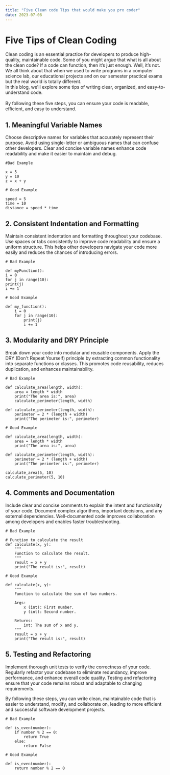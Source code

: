```yaml
---
title: "Five Clean code Tips that would make you pro coder"
date: 2023-07-08
---
```



# Five Tips of Clean Coding

Clean coding is an essential practice for developers to produce high-quality, maintainable code. Some of you might argue that what is all about the clean code? If a code can function, then it’s just enough. Well, it’s not. We all think about that when we used to write programs in a computer science lab, our educational projects and on our semester practical exams but the real world is totally different. <br/>
In this blog, we'll explore some tips of writing clear, organized, and easy-to-understand code. <br/>  <br/>
By following these five steps, you can ensure your code is readable, efficient, and easy to understand.


## 1. Meaningful Variable Names

Choose descriptive names for variables that accurately represent their purpose. Avoid using single-letter or ambiguous names that can confuse other developers. Clear and concise variable names enhance code readability and make it easier to maintain and debug.

```
#Bad Example

x = 5
y = 10
z = x + y

```
```
# Good Example

speed = 5
time = 10
distance = speed * time
```

## 2. Consistent Indentation and Formatting

Maintain consistent indentation and formatting throughout your codebase. Use spaces or tabs consistently to improve code readability and ensure a uniform structure. This helps other developers navigate your code more easily and reduces the chances of introducing errors.

```
# Bad Example

def myFunction():
i = 0
for j in range(10):
print(j)
i += 1

```

```
# Good Example

def my_function():
    i = 0
    for j in range(10):
        print(j)
        i += 1

```

## 3. Modularity and DRY Principle

Break down your code into modular and reusable components. Apply the DRY (Don't Repeat Yourself) principle by extracting common functionality into separate functions or classes. This promotes code reusability, reduces duplication, and enhances maintainability.

```
# Bad Example

def calculate_area(length, width):
    area = length * width
    print("The area is:", area)
    calculate_perimeter(length, width)

def calculate_perimeter(length, width):
    perimeter = 2 * (length + width)
    print("The perimeter is:", perimeter)

```
```
# Good Example

def calculate_area(length, width):
    area = length * width
    print("The area is:", area)

def calculate_perimeter(length, width):
    perimeter = 2 * (length + width)
    print("The perimeter is:", perimeter)

calculate_area(5, 10)
calculate_perimeter(5, 10)

```

## 4. Comments and Documentation

Include clear and concise comments to explain the intent and functionality of your code. Document complex algorithms, important decisions, and any external dependencies. Well-documented code improves collaboration among developers and enables faster troubleshooting.

```
# Bad Example

# Function to calculate the result
def calculate(x, y):
    """
    Function to calculate the result.
    """
    result = x + y
    print("The result is:", result)

```
```
# Good Example

def calculate(x, y):
    """
    Function to calculate the sum of two numbers.

    Args:
        x (int): First number.
        y (int): Second number.

    Returns:
        int: The sum of x and y.
    """
    result = x + y
    print("The result is:", result)

```

## 5. Testing and Refactoring

Implement thorough unit tests to verify the correctness of your code. Regularly refactor your codebase to eliminate redundancy, improve performance, and enhance overall code quality. Testing and refactoring ensure that your code remains robust and adaptable to changing requirements.

By following these steps, you can write clean, maintainable code that is easier to understand, modify, and collaborate on, leading to more efficient and successful software development projects.

```
# Bad Example

def is_even(number):
    if number % 2 == 0:
        return True
    else:
        return False

```
```
# Good Example

def is_even(number):
    return number % 2 == 0

```


